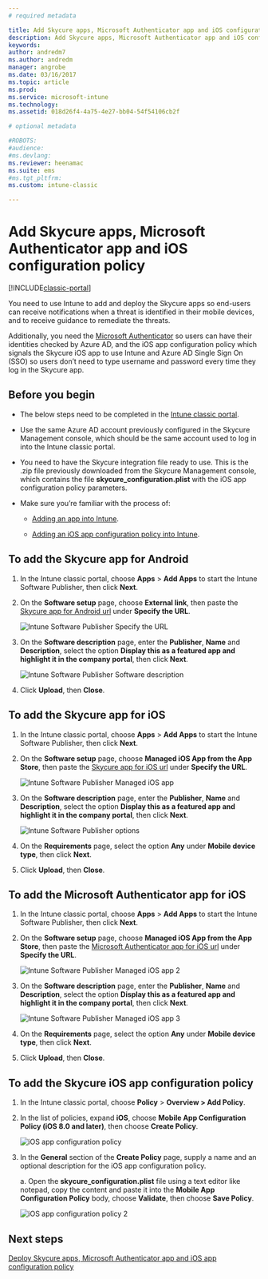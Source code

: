 ```yaml
---
# required metadata

title: Add Skycure apps, Microsoft Authenticator app and iOS configuration policy 
description: Add Skycure apps, Microsoft Authenticator app and iOS configuration policy into Intune classic portal.
keywords:
author: andredm7
ms.author: andredm
manager: angrobe
ms.date: 03/16/2017
ms.topic: article
ms.prod:
ms.service: microsoft-intune
ms.technology:
ms.assetid: 018d26f4-4a75-4e27-bb04-54f54106cb2f

# optional metadata

#ROBOTS:
#audience:
#ms.devlang:
ms.reviewer: heenamac
ms.suite: ems
#ms.tgt_pltfrm:
ms.custom: intune-classic

---
```


# Add Skycure apps, Microsoft Authenticator app and iOS configuration policy

[!INCLUDE[classic-portal](../includes/classic-portal.md)]

You need to use Intune to add and deploy the Skycure apps so end-users can receive notifications when a threat is identified in their mobile devices, and to receive guidance to remediate the threats.

Additionally, you need the [Microsoft Authenticator](https://docs.microsoft.com/azure/multi-factor-authentication/end-user/microsoft-authenticator-app-how-to) so users can have their identities checked by Azure AD, and the iOS app configuration policy which signals the Skycure iOS app to use Intune and Azure AD Single Sign On (SSO) so users don’t need to type username and password every time they log in the Skycure app.

## Before you begin

-   The below steps need to be completed in the [Intune classic portal](https://manage.microsoft.com/).

-   Use the same Azure AD account previously configured in the Skycure Management console, which should be the same account used to log in into the Intune classic portal.

-   You need to have the Skycure integration file ready to use. This is the .zip file previously downloaded from the Skycure Management console, which contains the file **skycure\_configuration.plist** with the iOS app configuration policy parameters.

-   Make sure you’re familiar with the process of:

    -   [Adding an app into Intune](/intune-classic/deploy-use/add-apps).

    -   [Adding an iOS app configuration policy into Intune](/intune-classic/deploy-use/configure-ios-apps-with-mobile-app-configuration-policies-in-microsoft-intune).

## To add the Skycure app for Android

1.  In the Intune classic portal, choose **Apps** &gt; **Add Apps** to start the Intune Software Publisher, then click **Next**.

2.  On the **Software setup** page, choose **External link**, then paste the [Skycure app for Android url](https://play.google.com/store/apps/details?id=com.skycure.skycure) under **Specify the URL**.

    ![Intune Software Publisher Specify the URL](../media/mtp/skycure-add-apps-1.png)

3.  On the **Software description** page, enter the **Publisher**, **Name** and **Description**, select the option **Display this as a featured app and highlight it in the company portal**, then click **Next**.

    ![Intune Software Publisher Software description](../media/mtp/skycure-add-apps-2.png)

4.  Click **Upload**, then **Close**.

## To add the Skycure app for iOS

1.  In the Intune classic portal, choose **Apps** &gt; **Add Apps** to start the Intune Software Publisher, then click **Next**.

2.  On the **Software setup** page, choose **Managed iOS App from the App Store**, then paste the [Skycure app for iOS url](https://itunes.apple.com/us/app/skycure/id695620821?mt=8) under **Specify the URL**.

    ![Intune Software Publisher Managed iOS app](../media/mtp/skycure-add-apps-3.png)

3.  On the **Software description** page, enter the **Publisher**, **Name** and **Description**, select the option **Display this as a featured app and highlight it in the company portal**, then click **Next**.

    ![Intune Software Publisher options](../media/mtp/skycure-add-apps-4.png)

4.  On the **Requirements** page, select the option **Any** under **Mobile device type**, then click **Next**.

5.  Click **Upload**, then **Close**.

## To add the Microsoft Authenticator app for iOS

1.  In the Intune classic portal, choose **Apps** &gt; **Add Apps** to start the Intune Software Publisher, then click **Next**.

2.  On the **Software setup** page, choose **Managed iOS App from the App Store**, then paste the [Microsoft Authenticator app for iOS url](https://itunes.apple.com/us/app/microsoft-authenticator/id983156458?mt=8) under **Specify the URL**.

    ![Intune Software Publisher Managed iOS app 2](../media/mtp/skycure-add-apps-5.png)

3.  On the **Software description** page, enter the **Publisher**, **Name** and **Description**, select the option **Display this as a featured app and highlight it in the company portal**, then click **Next**.

    ![Intune Software Publisher Managed iOS app 3](../media/mtp/skycure-add-apps-6.png)

4.  On the **Requirements** page, select the option **Any** under **Mobile device type**, then click **Next**.

5.  Click **Upload**, then **Close**.

## To add the Skycure iOS app configuration policy

1.  In the Intune classic portal, choose **Policy** &gt; **Overview &gt; Add Policy**.

2.  In the list of policies, expand **iOS**, choose **Mobile App Configuration Policy (iOS 8.0 and later)**, then choose **Create Policy**.

    ![iOS app configuration policy](../media/mtp/skycure-add-apps-7.png)

3.  In the **General** section of the **Create Policy** page, supply a name and an optional description for the iOS app configuration policy.

    a.  Open the **skycure\_configuration.plist** file using a text editor like notepad, copy the content and paste it into the **Mobile App Configuration Policy** body, choose **Validate**, then choose **Save Policy**.

       ![iOS app configuration policy 2](../media/mtp/skycure-add-apps-8.png)

## Next steps

[Deploy Skycure apps, Microsoft Authenticator app and iOS app configuration policy](/intune-classic/deploy-use/deploy-skycure-apps-microsoft-authenticator-app-and-ios-app-configuration-policy)
